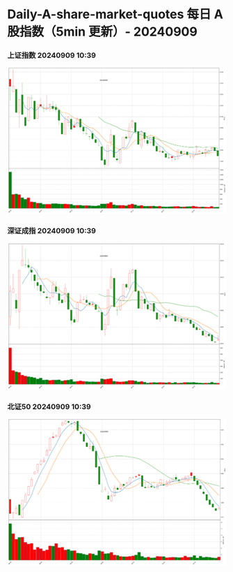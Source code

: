 
# Daily-A-share-market-quotes 每日 A 股指数（5min 更新）- 20240909

### 上证指数 20240909 10:39
![](./fig/2024/9/20240909-sh000001.png)

### 深证成指 20240909 10:39
![](./fig/2024/9/20240909-sz399001.png)

### 北证50 20240909 10:39
![](./fig/2024/9/20240909-bj899050.png)
